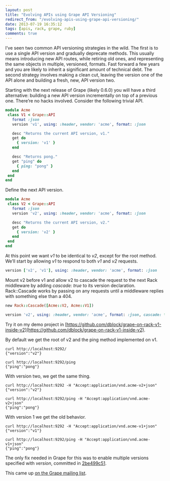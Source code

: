 ```yaml
---
layout: post
title: "Evolving APIs using Grape API Versioning"
redirect_from: "/evolving-apis-using-grape-api-versioning/"
date: 2013-07-19 16:35:12
tags: [apis, rack, grape, ruby]
comments: true
---
```

I’ve seen two common API versioning strategies in the wild. The first is to use a single API version and gradually deprecate methods. This usually means introducing new API routes, while retiring old ones, and representing the same objects in multiple, versioned, formats. Fast forward a few years and you are likely to inherit a significant amount of technical debt. The second strategy involves making a clean cut, leaving the version one of the API alone and building a fresh, new, API version two.

Starting with the next release of Grape (likely 0.6.0) you will have a third alternative: building a new API version incrementally on top of a previous one. There’re no hacks involved. Consider the following trivial API.

```ruby
module Acme
 class V1 < Grape::API
   format :json
   version 'v1', using: :header, vendor: 'acme', format: :json

   desc "Returns the current API version, v1."
   get do
     { version: 'v1' }
   end

   desc "Returns pong."
   get "ping" do
     { ping: "pong" }
   end
 end
end
```

Define the next API version.

```ruby
module Acme
 class V2 < Grape::API
   format :json
   version 'v2', using: :header, vendor: 'acme', format: :json

   desc "Returns the current API version, v2."
   get do
     { version: 'v2' }
   end
 end
end
```

At this point we want _v1_ to be identical to _v2_, except for the root method. We’ll start by allowing _v1_ to respond to both _v1_ and _v2_ requests.

```ruby
version ['v2', 'v1'], using: :header, vendor: 'acme', format: :json
```

Mount v2 before v1 and allow v2 to cascade the request to the next Rack middleware by adding _cascade: true_ to its version declaration. Rack::Cascade works by passing on any requests until a middleware replies with something else than a 404.

```ruby
new Rack::Cascade([Acme::V2, Acme::V1])

version 'v2', using: :header, vendor: 'acme', format: :json, cascade: true
```

Try it on my demo project in [https://github.com/dblock/grape-on-rack-v1-inside-v2](https://github.com/dblock/grape-on-rack-v1-inside-v2).

By default we get the root of v2 and the ping method implemented on v1.

```
curl http://localhost:9292/
{"version":"v2"}

curl http://localhost:9292/ping
{"ping":"pong"}
```

With version two, we get the same thing.

```
curl http://localhost:9292 -H "Accept:application/vnd.acme-v2+json"
{"version":"v2"}

curl http://localhost:9292/ping -H "Accept:application/vnd.acme-v2+json"
{"ping":"pong"}
```

With version 1 we get the old behavior.

```
curl http://localhost:9292 -H "Accept:application/vnd.acme-v1+json"
{"version":"v1"}

curl http://localhost:9292/ping -H "Accept:application/vnd.acme-v1+json"
{"ping":"pong"}
```

The only fix needed in Grape for this was to enable multiple versions specified with _version_, committed in [2be499c51](https://github.com/intridea/grape/commit/2be499c51542e536e9e0bf7fd4e7587dd069e289).

This came up [on the Grape mailing list](https://groups.google.com/forum/?fromgroups#!topic/ruby-grape/yTQZtQmfxrs).
